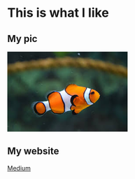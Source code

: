 # This is what I like

## My pic
![Image of fish](https://github.com/simonsays1980/nf-cgn/blob/master/fish.jpeg)

## My website
[Medium](https://medium.com/)

